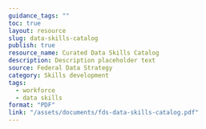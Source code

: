 ```yaml
---
guidance_tags: ""
toc: true
layout: resource
slug: data-skills-catalog
publish: true
resource_name: Curated Data Skills Catalog
description: Description placeholder text
source: Federal Data Strategy
category: Skills development
tags:
  - workforce
  - data skills
format: "PDF"
link: "/assets/documents/fds-data-skills-catalog.pdf"
---
```


